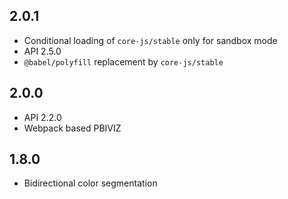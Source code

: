 ## 2.0.1
* Conditional loading of `core-js/stable` only for sandbox mode
* API 2.5.0
* `@babel/polyfill` replacement by `core-js/stable`

## 2.0.0
* API 2.2.0
* Webpack based PBIVIZ

## 1.8.0
* Bidirectional color segmentation

